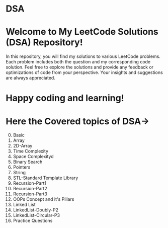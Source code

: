 # DSA
# Welcome to My LeetCode Solutions (DSA) Repository!

In this repository, you will find my solutions to various LeetCode problems. Each problem includes both the question and my corresponding code solution. Feel free to explore the solutions and provide any feedback or optimizations of code from your perspective. Your insights and suggestions are always appreciated.

# Happy coding and learning!
# Here the Covered topics of DSA->
00. Basic
01. Array
02. 2D-Array
03. Time Complexity
04. Space Complexityd
05. Binary Search
06. Pointers
07. String
08. STL-Standard Template Library
09. Recursion-Part1
10. Recursion-Part2
11. Recursion-Part3
12. OOPs Concept and it's Pillars
13. Linked List
14. LinkedList-Doubly-P2
15. LinkedList-Circular-P3
16. Practice Questions
